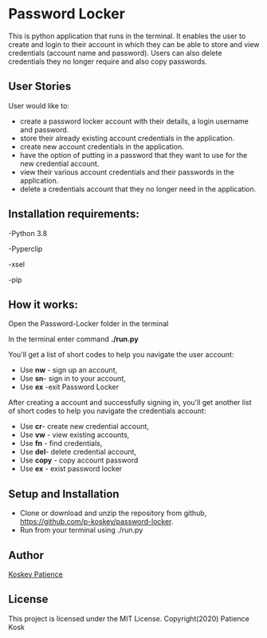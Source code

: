 # Password Locker
This is python application that runs in the terminal. It enables the user to create and login to their account in which they can be able to store and view credentials (account name and password). Users can also delete credentials they no longer require and also copy passwords.

## User Stories
User would like to: 
- create a password locker account with their details, a login username and password.
- store their already existing account credentials in the application.
- create new account credentials in the application. 
- have the option of putting in a password that they want to use for the new credential account.
- view their various account credentials and their passwords in the application.
- delete a credentials account that they no longer need in the application.

## Installation requirements:
-Python 3.8

-Pyperclip

-xsel

-pip

## How it works:
Open the Password-Locker folder in the terminal

In the terminal enter command **./run.py**

You'll get a list of short codes to help you navigate the user account:
- Use **nw** - sign up an account, 
- Use **sn**- sign in to your account, 
- Use **ex** -exit Password Locker

After creating a account and successfully signing in, you'll get another list of short codes to help you navigate the credentials account:

- Use **cr**- create new credential account,
- Use **vw** - view existing accounts, 
- Use **fn** - find credentials,
- Use **del**- delete credential account,
- Use **copy** -  copy account password
- Use **ex** - exist password locker

## Setup and Installation
- Clone or download and unzip the repository from github, https://github.com/p-koskey/password-locker.
- Run from your terminal using ./run.py

## Author
[Koskey Patience](https://github.com/p-koskey)

## License
This project is licensed under the MIT License. 
Copyright(2020) Patience Kosk
